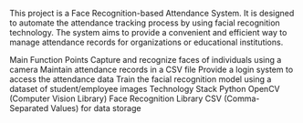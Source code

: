 This project is a Face Recognition-based Attendance System. It is designed to automate the attendance tracking process by using facial recognition technology. The system aims to provide a convenient and efficient way to manage attendance records for organizations or educational institutions.

Main Function Points
Capture and recognize faces of individuals using a camera
Maintain attendance records in a CSV file
Provide a login system to access the attendance data
Train the facial recognition model using a dataset of student/employee images
Technology Stack
Python
OpenCV (Computer Vision Library)
Face Recognition Library
CSV (Comma-Separated Values) for data storage
